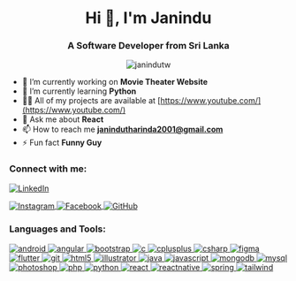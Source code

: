 <h1 align="center">Hi 👋, I'm Janindu</h1>
<h3 align="center">A Software Developer from Sri Lanka</h3>

<p align="center" >
<img  
  src="https://i.giphy.com/media/v1.Y2lkPTc5MGI3NjExYTE0aDAwM2kxbHd2bGIybXR0em55bDl0ZnV3NHZ1cGx3MWw1a3JveSZlcD12MV9pbnRlcm5hbF9naWZfYnlfaWQmY3Q9Zw/iIqmM5tTjmpOB9mpbn/giphy.gif" 
  alt="janindutw" />
</p>


- 🔭 I’m currently working on **Movie Theater Website** <br>
- 🌱 I’m currently learning **Python**<br>
- 👨‍💻 All of my projects are available at [https://www.youtube.com/](https://www.youtube.com/)<br>
- 💬 Ask me about **React**<br>
- 📫 How to reach me **janindutharinda2001@gmail.com**<br>
- ⚡ Fun fact **Funny Guy**

 <!-- Linkedln -->
<h3 align="left">Connect with me:</h3>
<p align="left">
  <a href="https://www.linkedin.com/in/janindu-tharinda-wickramanayaka-653b66253" target="_blank">
    <img align="center" src="https://img.shields.io/badge/-LinkedIn-0A66C2?style=for-the-badge&logo=linkedin&logoColor=white" alt="LinkedIn"/>
  </a>
</p>

 <!-- Instagram -->
  <a href="https://www.instagram.com/yourusername" target="_blank">
    <img align="center" src="https://img.shields.io/badge/-Instagram-E4405F?style=for-the-badge&logo=instagram&logoColor=white" alt="Instagram"/>
  </a>
  
  <!-- Facebook -->
  <a href="https://www.facebook.com/yourusername" target="_blank">
    <img align="center" src="https://img.shields.io/badge/-Facebook-1877F2?style=for-the-badge&logo=facebook&logoColor=white" alt="Facebook"/>
  </a>
  
  <!-- GitHub -->
  <a href="https://github.com/janindutw" target="_blank">
    <img align="center" src="https://img.shields.io/badge/-GitHub-181717?style=for-the-badge&logo=github&logoColor=white" alt="GitHub"/>
  </a>
</p>

<h3 align="left">Languages and Tools:</h3>
<p align="left"> 
  <a href="https://developer.android.com" target="_blank" rel="noreferrer"> 
    <img src="https://img.icons8.com/color/48/000000/android-os.png" alt="android" />
  </a>
  <a href="https://angular.io" target="_blank" rel="noreferrer"> 
    <img src="https://img.icons8.com/color/48/000000/angularjs.png" alt="angular" />
  </a> 
  <a href="https://getbootstrap.com" target="_blank" rel="noreferrer"> 
    <img src="https://img.icons8.com/color/48/000000/bootstrap.png" alt="bootstrap" />
  </a> 
  <a href="https://www.cprogramming.com/" target="_blank" rel="noreferrer"> 
    <img src="https://img.icons8.com/color/48/000000/c-programming.png" alt="c" />
  </a> 
  <a href="https://www.w3schools.com/cpp/" target="_blank" rel="noreferrer"> 
    <img src="https://img.icons8.com/color/48/000000/c-plus-plus-logo.png" alt="cplusplus" />
  </a> 
  <a href="https://www.w3schools.com/cs/" target="_blank" rel="noreferrer"> 
    <img src="https://img.icons8.com/color/48/000000/c-sharp-logo.png" alt="csharp" />
  </a> 
  <a href="https://www.figma.com/" target="_blank" rel="noreferrer"> 
    <img src="https://img.icons8.com/color/48/000000/figma--v1.png" alt="figma" />
  </a> 
  <a href="https://flutter.dev" target="_blank" rel="noreferrer"> 
    <img src="https://img.icons8.com/color/48/000000/flutter.png" alt="flutter" />
  </a> 
  <a href="https://git-scm.com/" target="_blank" rel="noreferrer"> 
    <img src="https://img.icons8.com/color/48/000000/git.png" alt="git" />
  </a> 
  <a href="https://www.w3.org/html/" target="_blank" rel="noreferrer"> 
    <img src="https://img.icons8.com/color/48/000000/html-5--v1.png" alt="html5" />
  </a> 
  <a href="https://www.adobe.com/in/products/illustrator.html" target="_blank" rel="noreferrer"> 
    <img src="https://img.icons8.com/color/48/000000/adobe-illustrator--v1.png" alt="illustrator" />
  </a> 
  <a href="https://www.java.com" target="_blank" rel="noreferrer"> 
    <img src="https://img.icons8.com/color/48/000000/java-coffee-cup-logo--v1.png" alt="java" />
  </a> 
  <a href="https://developer.mozilla.org/en-US/docs/Web/JavaScript" target="_blank" rel="noreferrer"> 
    <img src="https://img.icons8.com/color/48/000000/javascript--v1.png" alt="javascript" />
  </a> 
  <a href="https://www.mongodb.com/" target="_blank" rel="noreferrer"> 
    <img src="https://img.icons8.com/color/48/000000/mongodb.png" alt="mongodb" />
  </a> 
  <a href="https://www.mysql.com/" target="_blank" rel="noreferrer"> 
    <img src="https://img.icons8.com/color/48/000000/mysql-logo.png" alt="mysql" />
  </a>  
  <a href="https://www.photoshop.com/en" target="_blank" rel="noreferrer"> 
    <img src="https://img.icons8.com/color/48/000000/adobe-photoshop--v1.png" alt="photoshop" />
  </a> 
  <a href="https://www.php.net" target="_blank" rel="noreferrer"> 
    <img src="https://img.icons8.com/officel/48/000000/php-logo.png" alt="php" />
  </a>  
  <a href="https://www.python.org" target="_blank" rel="noreferrer"> 
    <img src="https://img.icons8.com/color/48/000000/python--v1.png" alt="python" />
  </a> 
  <a href="https://reactjs.org/" target="_blank" rel="noreferrer"> 
    <img src="https://img.icons8.com/officel/48/000000/react.png" alt="react" />
  </a> 
  <a href="https://reactnative.dev/" target="_blank" rel="noreferrer"> 
    <img src="https://img.icons8.com/color/48/000000/react-native.png" alt="reactnative" />
  </a> 
  <a href="https://spring.io/" target="_blank" rel="noreferrer"> 
    <img src="https://img.icons8.com/color/48/000000/spring-logo.png" alt="spring" />
  </a> 
  <a href="https://tailwindcss.com/" target="_blank" rel="noreferrer"> 
    <img src="https://img.icons8.com/color/48/000000/tailwindcss.png" alt="tailwind" />
  </a> 
</p>



